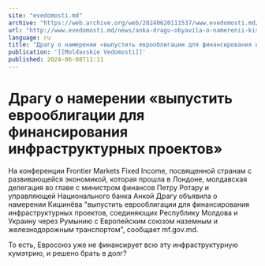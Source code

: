 ```yaml
---
site: "evedomosti.md"
archive: "https://web.archive.org/web/20240620111537/www.evedomosti.md/news/anka-dragu-obyavila-o-namerenii-kishinyova-vypustit-evroobli"
url: "http://www.evedomosti.md/news/anka-dragu-obyavila-o-namerenii-kishinyova-vypustit-evroobli"
language: ru
title: "Драгу о намерении «выпустить еврооблигации для финансирования инфраструктурных проектов»"
publication: '[[Moldavskie Vedomosti]]'
published: 2024-06-08T11:11
---
```


# Драгу о намерении «выпустить еврооблигации для финансирования инфраструктурных проектов»

На конференции Frontier Markets Fixed Income, посвященной странам с развивающейся экономикой, которая прошла в Лондоне, молдавская делегация во главе с министром финансов Петру Ротару и управляющей Национального банка Анкой Драгу объявила о намерении Кишинёва "выпустить еврооблигации для финансирования инфраструктурных проектов, соединяющих Республику Молдова и Украину через Румынию с Европейским союзом наземным и железнодорожным транспортом", сообщает mf.gov.md.

То есть, Евросоюз уже не финансирует всю эту инфраструктурную кумэтрию, и решено брать в долг?